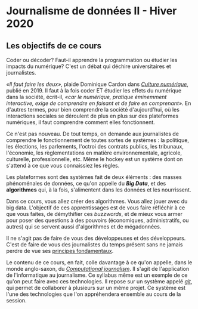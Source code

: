 # Journalisme de données II - Hiver 2020

## Les objectifs de ce cours

Coder ou décoder? Faut-il apprendre la programmation ou étudier les impacts du numérique? C'est un débat qui déchire universitaires et journalistes.

_«Il faut faire les deux»_, plaide Dominique Cardon dans [_Culture numérique_](http://www.pressesdesciencespo.fr/fr/livre/?GCOI=27246100540390&fa=author&person_id=1201), publié en 2019. Il faut à la fois coder ET étudier les effets du numérique dans la société, écrit-il, _«car le numérique, pratique éminemment interactive, exige de comprendre en faisant et de faire en comprenant»_. En d'autres termes, pour bien comprendre la société d'aujourd'hui, où les interactions sociales se déroulent de plus en plus sur des plateformes numériques, il faut comprendre comment elles fonctionnent.

Ce n'est pas nouveau. De tout temps, on demande aux journalistes de comprendre le fonctionnement de toutes sortes de systèmes : la politique, les élections, les parlements, l'octroi des contrats publics, les tribunaux, l'économie, les règlementations en matière environnementale, agricole, culturelle, professionnelle, etc. Même le hockey est un système dont on s'attend à ce que vous connaissiez les règles.

Les plateformes sont des systèmes fait de deux éléments : des masses phénoménales de données, ce qu'on appelle du _**Big Data**_, et des **algorithmes** qui, à la fois, s'alimentent dans les données et les nourrissent.

Dans ce cours, vous allez créer des algorithmes. Vous allez jouer avec du big data. L'objectif de ces apprentissages est de vous faire réfléchir à ce que vous faites, de démythifier ces _buzzwords_, et de mieux vous armer pour poser des questions à des pouvoirs \(économiques, administratifs, ou autres\) qui se servent aussi d'algorithmes et de mégadonnées.

Il ne s'agit pas de faire de vous des développeuses et des développeurs. C'est de faire de vous des journalistes du temps présent sans ne jamais perdre de vue ses [principes fondamentaux](http://www.gallimard.fr/Catalogue/GALLIMARD/Folio/Folio-actuel/Principes-du-journalisme).

Le contenu de ce cours, en fait, colle davantage à ce qu'on appelle, dans le monde anglo-saxon, du [_Computational journalism_](https://cj2020.northeastern.edu/). Il s'agit de l'application de l'informatique au journalisme. Ce syllabus même est un exemple de ce qu'on peut faire avec ces technologies. Il repose sur un système appelé [_git_](https://fr.wikipedia.org/wiki/Git), qui permet de collaborer à plusieurs sur un même projet. Ce système est l'une des technologies que l'on appréhendera ensemble au cours de la session.

